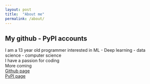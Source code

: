 ```yaml
---
layout: post
title:  "About me"
permalink: /about/
---
```


## My github - PyPI accounts
I am a 13 year old programmer interested in ML - Deep learning - data science - computer science \
I have a passion for coding \
More coming \
[Github page](https://github.com/ProgrammEverything/) \
[PyPI page](https://pypi.org/user/ProgrammEverything/)

